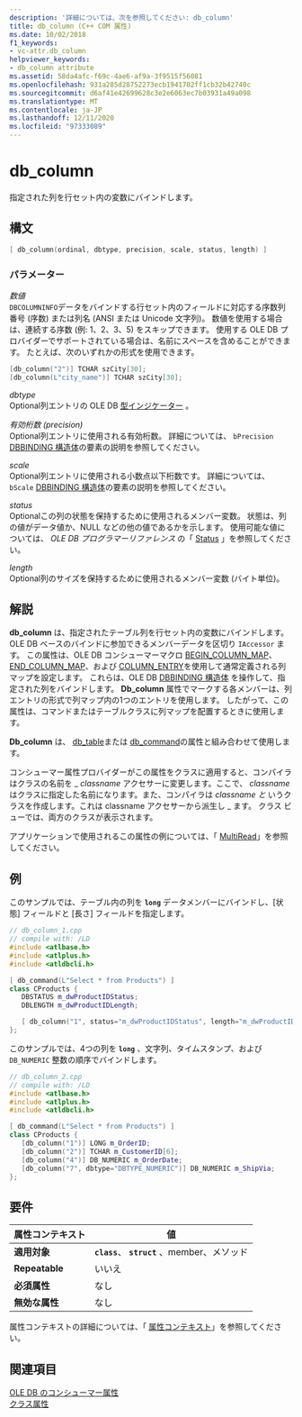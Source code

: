 ```yaml
---
description: '詳細については、次を参照してください: db_column'
title: db_column (C++ COM 属性)
ms.date: 10/02/2018
f1_keywords:
- vc-attr.db_column
helpviewer_keywords:
- db_column attribute
ms.assetid: 58da4afc-f69c-4ae6-af9a-3f9515f56081
ms.openlocfilehash: 931a285d28752273ecb1941702ff1cb32b42740c
ms.sourcegitcommit: d6af41e42699628c3e2e6063ec7b03931a49a098
ms.translationtype: MT
ms.contentlocale: ja-JP
ms.lasthandoff: 12/11/2020
ms.locfileid: "97333089"
---
```

# <a name="db_column"></a>db_column

指定された列を行セット内の変数にバインドします。

## <a name="syntax"></a>構文

```cpp
[ db_column(ordinal, dbtype, precision, scale, status, length) ]
```

### <a name="parameters"></a>パラメーター

*数値*<br/>
`DBCOLUMNINFO`データをバインドする行セット内のフィールドに対応する序数列番号 (序数) または列名 (ANSI または Unicode 文字列)。 数値を使用する場合は、連続する序数 (例: 1、2、3、5) をスキップできます。 使用する OLE DB プロバイダーでサポートされている場合は、名前にスペースを含めることができます。 たとえば、次のいずれかの形式を使用できます。

```cpp
[db_column("2")] TCHAR szCity[30];
[db_column(L"city_name")] TCHAR szCity[30];
```

*dbtype*<br/>
Optional列エントリの OLE DB [型インジケーター](/previous-versions/windows/desktop/ms711251(v=vs.85)) 。

*有効桁数 (precision)*<br/>
Optional列エントリに使用される有効桁数。 詳細については、 `bPrecision` [DBBINDING 構造体](/previous-versions/windows/desktop/ms716845(v=vs.85))の要素の説明を参照してください。

*scale*<br/>
Optional列エントリに使用される小数点以下桁数です。 詳細については、 `bScale` [DBBINDING 構造体](/previous-versions/windows/desktop/ms716845(v=vs.85))の要素の説明を参照してください。

*status*<br/>
Optionalこの列の状態を保持するために使用されるメンバー変数。 状態は、列の値がデータ値か、NULL などの他の値であるかを示します。 使用可能な値については、 *OLE DB プログラマーリファレンス* の「 [Status](/previous-versions/windows/desktop/ms722617(v=vs.85)) 」を参照してください。

*length*<br/>
Optional列のサイズを保持するために使用されるメンバー変数 (バイト単位)。

## <a name="remarks"></a>解説

**db_column** は、指定されたテーブル列を行セット内の変数にバインドします。 OLE DB ベースのバインドに参加できるメンバーデータを区切り `IAccessor` ます。 この属性は、OLE DB コンシューマーマクロ [BEGIN_COLUMN_MAP](../../data/oledb/macros-and-global-functions-for-ole-db-consumer-templates.md#begin_column_map)、 [END_COLUMN_MAP](../../data/oledb/macros-and-global-functions-for-ole-db-consumer-templates.md#end_column_map)、および [COLUMN_ENTRY](../../data/oledb/macros-and-global-functions-for-ole-db-consumer-templates.md#column_entry)を使用して通常定義される列マップを設定します。 これらは、OLE DB [DBBINDING 構造体](/previous-versions/windows/desktop/ms716845(v=vs.85)) を操作して、指定された列をバインドします。 **Db_column** 属性でマークする各メンバーは、列エントリの形式で列マップ内の1つのエントリを使用します。 したがって、この属性は、コマンドまたはテーブルクラスに列マップを配置するときに使用します。

**Db_column** は、 [db_table](db-table.md)または [db_command](db-command.md)の属性と組み合わせて使用します。

コンシューマー属性プロバイダーがこの属性をクラスに適用すると、コンパイラはクラスの名前を \_ *classname* アクセサーに変更します。ここで、 *classname* はクラスに指定した名前になります。また、コンパイラは *classname と* いうクラスを作成します。これは classname アクセサーから派生し \_ ます。  クラス ビューでは、両方のクラスが表示されます。

アプリケーションで使用されるこの属性の例については、「 [MultiRead](https://github.com/Microsoft/VCSamples/tree/master/VC2010Samples/ATL/OLEDB/Consumer)」を参照してください。

## <a name="examples"></a>例

このサンプルでは、テーブル内の列を **`long`** データメンバーにバインドし、[状態] フィールドと [長さ] フィールドを指定します。

```cpp
// db_column_1.cpp
// compile with: /LD
#include <atlbase.h>
#include <atlplus.h>
#include <atldbcli.h>

[ db_command(L"Select * from Products") ]
class CProducts {
   DBSTATUS m_dwProductIDStatus;
   DBLENGTH m_dwProductIDLength;

   [ db_column("1", status="m_dwProductIDStatus", length="m_dwProductIDLength") ] LONG m_ProductID;
};
```

このサンプルでは、4つの列を **`long`** 、文字列、タイムスタンプ、および `DB_NUMERIC` 整数の順序でバインドします。

```cpp
// db_column_2.cpp
// compile with: /LD
#include <atlbase.h>
#include <atlplus.h>
#include <atldbcli.h>

[ db_command(L"Select * from Products") ]
class CProducts {
   [db_column("1")] LONG m_OrderID;
   [db_column("2")] TCHAR m_CustomerID[6];
   [db_column("4")] DB_NUMERIC m_OrderDate;
   [db_column("7", dbtype="DBTYPE_NUMERIC")] DB_NUMERIC m_ShipVia;
};
```

## <a name="requirements"></a>要件

| 属性コンテキスト | 値 |
|-|-|
|**適用対象**|**`class`**、 **`struct`** 、member、メソッド|
|**Repeatable**|いいえ|
|**必須属性**|なし|
|**無効な属性**|なし|

属性コンテキストの詳細については、「 [属性コンテキスト](cpp-attributes-com-net.md#contexts)」を参照してください。

## <a name="see-also"></a>関連項目

[OLE DB のコンシューマー属性](ole-db-consumer-attributes.md)<br/>
[クラス属性](class-attributes.md)
